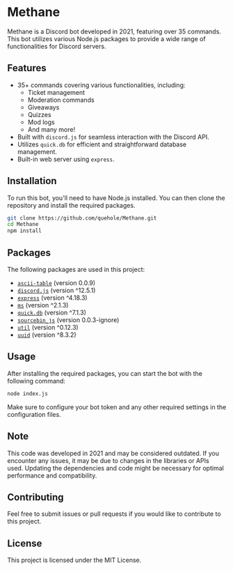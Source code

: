 # Methane

Methane is a Discord bot developed in 2021, featuring over 35 commands. This bot utilizes various Node.js packages to provide a wide range of functionalities for Discord servers.

## Features

- 35+ commands covering various functionalities, including:
  - Ticket management
  - Moderation commands
  - Giveaways
  - Quizzes
  - Mod logs
  - And many more!
- Built with `discord.js` for seamless interaction with the Discord API.
- Utilizes `quick.db` for efficient and straightforward database management.
- Built-in web server using `express`.

## Installation

To run this bot, you'll need to have Node.js installed. You can then clone the repository and install the required packages.

```bash
git clone https://github.com/quehole/Methane.git
cd Methane
npm install
```

## Packages

The following packages are used in this project:

- [`ascii-table`](https://www.npmjs.com/package/ascii-table) (version 0.0.9)
- [`discord.js`](https://www.npmjs.com/package/discord.js) (version ^12.5.1)
- [`express`](https://www.npmjs.com/package/express) (version ^4.18.3)
- [`ms`](https://www.npmjs.com/package/ms) (version ^2.1.3)
- [`quick.db`](https://www.npmjs.com/package/quick.db) (version ^7.1.3)
- [`sourcebin_js`](https://www.npmjs.com/package/sourcebin_js) (version 0.0.3-ignore)
- [`util`](https://www.npmjs.com/package/util) (version ^0.12.3)
- [`uuid`](https://www.npmjs.com/package/uuid) (version ^8.3.2)

## Usage

After installing the required packages, you can start the bot with the following command:

```bash
node index.js
```

Make sure to configure your bot token and any other required settings in the configuration files.

## Note

This code was developed in 2021 and may be considered outdated. If you encounter any issues, it may be due to changes in the libraries or APIs used. Updating the dependencies and code might be necessary for optimal performance and compatibility.

## Contributing

Feel free to submit issues or pull requests if you would like to contribute to this project.

## License

This project is licensed under the MIT License.

